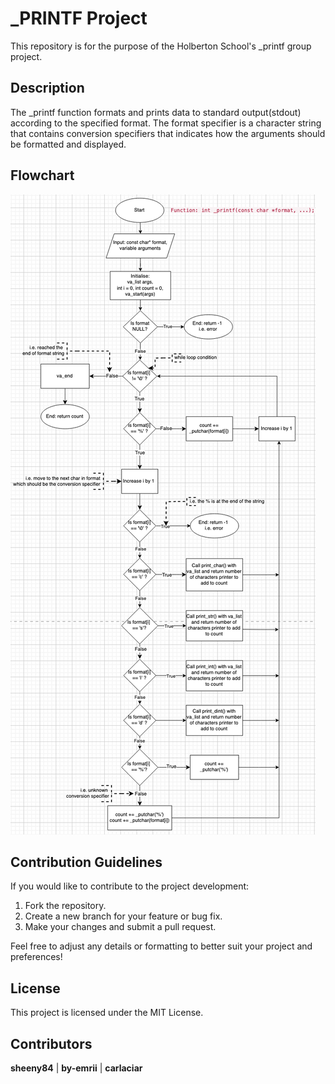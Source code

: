 # _PRINTF Project
This repository is for the purpose of the Holberton School's _printf group project.

## Description
The _printf function formats and prints data to standard output(stdout) according to the specified format. The format specifier is a character string that contains conversion specifiers that indicates how the arguments should be formatted and displayed.

## Flowchart
![Flowchart](flowchart.png)

## Contribution Guidelines

If you would like to contribute to the project development:

1. Fork the repository.
2. Create a new branch for your feature or bug fix.
3. Make your changes and submit a pull request.

Feel free to adjust any details or formatting to better suit your project and preferences!

## License

This project is licensed under the MIT License.

## Contributors
<strong>sheeny84</strong> | <strong>by-emrii</strong> | <strong> carlaciar</strong>
